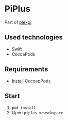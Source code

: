 # PiPlus

Part of [plexpi](https://github.com/plexpi/plexpi).

## Used technologies

- Swift
- CocoaPods

## Requirements

- [Install](https://cocoapods.org) CocoapPods
  
## Start

1. `pod install`
1. Open `piplus.xcworkspace`
